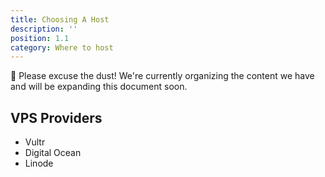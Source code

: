 ```yaml
---
title: Choosing A Host
description: ''
position: 1.1
category: Where to host
---
```

<alert type="warning">
🚧 Please excuse the dust! We're currently organizing the content we have and will be expanding this document soon.
</alert>

## VPS Providers
* Vultr
* Digital Ocean
* Linode